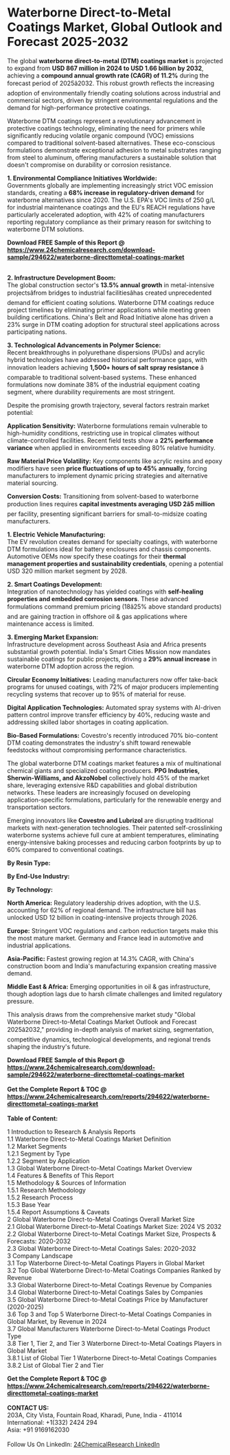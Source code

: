 <h1>Waterborne Direct-to-Metal Coatings Market, Global Outlook and Forecast 2025-2032</h1><p>The global <strong>waterborne direct-to-metal (DTM) coatings market</strong> is projected to expand from <strong>USD 867 million in 2024 to USD 1.66 billion by 2032</strong>, achieving a <strong>compound annual growth rate (CAGR) of 11.2%</strong> during the forecast period of 2025â2032. This robust growth reflects the increasing adoption of environmentally friendly coating solutions across industrial and commercial sectors, driven by stringent environmental regulations and the demand for high-performance protective coatings.</p><p>Waterborne DTM coatings represent a revolutionary advancement in protective coatings technology, eliminating the need for primers while significantly reducing volatile organic compound (VOC) emissions compared to traditional solvent-based alternatives. These eco-conscious formulations demonstrate exceptional adhesion to metal substrates ranging from steel to aluminum, offering manufacturers a sustainable solution that doesn't compromise on durability or corrosion resistance.</p><p><strong>1. Environmental Compliance Initiatives Worldwide:</strong><br>
Governments globally are implementing increasingly strict VOC emission standards, creating a <strong>68% increase in regulatory-driven demand</strong> for waterborne alternatives since 2020. The U.S. EPA's VOC limits of 250 g/L for industrial maintenance coatings and the EU's REACH regulations have particularly accelerated adoption, with 42% of coating manufacturers reporting regulatory compliance as their primary reason for switching to waterborne DTM solutions.</p><div><b>Download FREE Sample of this Report @ 
            <a href="https://www.24chemicalresearch.com/download-sample/294622/waterborne-directtometal-coatings-market">
            https://www.24chemicalresearch.com/download-sample/294622/waterborne-directtometal-coatings-market</a></b></div><br><p><strong>2. Infrastructure Development Boom:</strong><br>
The global construction sector's <strong>13.5% annual growth</strong> in metal-intensive projectsâfrom bridges to industrial facilitiesâhas created unprecedented demand for efficient coating solutions. Waterborne DTM coatings reduce project timelines by eliminating primer applications while meeting green building certifications. China's Belt and Road Initiative alone has driven a 23% surge in DTM coating adoption for structural steel applications across participating nations.</p><p><strong>3. Technological Advancements in Polymer Science:</strong><br>
Recent breakthroughs in polyurethane dispersions (PUDs) and acrylic hybrid technologies have addressed historical performance gaps, with innovation leaders achieving <strong>1,500+ hours of salt spray resistance</strong> â comparable to traditional solvent-based systems. These enhanced formulations now dominate 38% of the industrial equipment coating segment, where durability requirements are most stringent.</p><p>Despite the promising growth trajectory, several factors restrain market potential:</p><p><strong>Application Sensitivity:</strong> Waterborne formulations remain vulnerable to high-humidity conditions, restricting use in tropical climates without climate-controlled facilities. Recent field tests show a <strong>22% performance variance</strong> when applied in environments exceeding 80% relative humidity.</p><p><strong>Raw Material Price Volatility:</strong> Key components like acrylic resins and epoxy modifiers have seen <strong>price fluctuations of up to 45% annually</strong>, forcing manufacturers to implement dynamic pricing strategies and alternative material sourcing.</p><p><strong>Conversion Costs:</strong> Transitioning from solvent-based to waterborne production lines requires <strong>capital investments averaging USD 2â5 million</strong> per facility, presenting significant barriers for small-to-midsize coating manufacturers.</p><p><strong>1. Electric Vehicle Manufacturing:</strong><br>
The EV revolution creates demand for specialty coatings, with waterborne DTM formulations ideal for battery enclosures and chassis components. Automotive OEMs now specify these coatings for their <strong>thermal management properties and sustainability credentials</strong>, opening a potential USD 320 million market segment by 2028.</p><p><strong>2. Smart Coatings Development:</strong><br>
Integration of nanotechnology has yielded coatings with <strong>self-healing properties and embedded corrosion sensors</strong>. These advanced formulations command premium pricing (18â25% above standard products) and are gaining traction in offshore oil &amp; gas applications where maintenance access is limited.</p><p><strong>3. Emerging Market Expansion:</strong><br>
Infrastructure development across Southeast Asia and Africa presents substantial growth potential. India's Smart Cities Mission now mandates sustainable coatings for public projects, driving a <strong>29% annual increase</strong> in waterborne DTM adoption across the region.</p><p><strong>Circular Economy Initiatives:</strong> Leading manufacturers now offer take-back programs for unused coatings, with 72% of major producers implementing recycling systems that recover up to 95% of material for reuse.</p><p><strong>Digital Application Technologies:</strong> Automated spray systems with AI-driven pattern control improve transfer efficiency by 40%, reducing waste and addressing skilled labor shortages in coating application.</p><p><strong>Bio-Based Formulations:</strong> Covestro's recently introduced 70% bio-content DTM coating demonstrates the industry's shift toward renewable feedstocks without compromising performance characteristics.</p><p>The global waterborne DTM coatings market features a mix of multinational chemical giants and specialized coating producers. <strong>PPG Industries, Sherwin-Williams, and AkzoNobel</strong> collectively hold 45% of the market share, leveraging extensive R&amp;D capabilities and global distribution networks. These leaders are increasingly focused on developing application-specific formulations, particularly for the renewable energy and transportation sectors.</p><p>Emerging innovators like <strong>Covestro and Lubrizol</strong> are disrupting traditional markets with next-generation technologies. Their patented self-crosslinking waterborne systems achieve full cure at ambient temperatures, eliminating energy-intensive baking processes and reducing carbon footprints by up to 60% compared to conventional coatings.</p><p><strong>By Resin Type:</strong></p><p><strong>By End-Use Industry:</strong></p><p><strong>By Technology:</strong></p><p><strong>North America:</strong> Regulatory leadership drives adoption, with the U.S. accounting for 62% of regional demand. The infrastructure bill has unlocked USD 12 billion in coating-intensive projects through 2026.</p><p><strong>Europe:</strong> Stringent VOC regulations and carbon reduction targets make this the most mature market. Germany and France lead in automotive and industrial applications.</p><p><strong>Asia-Pacific:</strong> Fastest growing region at 14.3% CAGR, with China's construction boom and India's manufacturing expansion creating massive demand.</p><p><strong>Middle East &amp; Africa:</strong> Emerging opportunities in oil &amp; gas infrastructure, though adoption lags due to harsh climate challenges and limited regulatory pressure.</p><p>This analysis draws from the comprehensive market study "Global Waterborne Direct-to-Metal Coatings Market Outlook and Forecast 2025â2032," providing in-depth analysis of market sizing, segmentation, competitive dynamics, technological developments, and regional trends shaping the industry's future.</p><div><b>Download FREE Sample of this Report @ 
            <a href="https://www.24chemicalresearch.com/download-sample/294622/waterborne-directtometal-coatings-market">
            https://www.24chemicalresearch.com/download-sample/294622/waterborne-directtometal-coatings-market</a></b></div><br><div><b>Get the Complete Report & TOC @ 
            <a href="https://www.24chemicalresearch.com/reports/294622/waterborne-directtometal-coatings-market">
            https://www.24chemicalresearch.com/reports/294622/waterborne-directtometal-coatings-market</a></b></div><br>
            <b>Table of Content:</b><p>1 Introduction to Research & Analysis Reports<br />
 1.1 Waterborne Direct-to-Metal Coatings Market Definition<br />
 1.2 Market Segments<br />
 1.2.1 Segment by Type<br />
 1.2.2 Segment by Application<br />
 1.3 Global Waterborne Direct-to-Metal Coatings Market Overview<br />
 1.4 Features & Benefits of This Report<br />
 1.5 Methodology & Sources of Information<br />
 1.5.1 Research Methodology<br />
 1.5.2 Research Process<br />
 1.5.3 Base Year<br />
 1.5.4 Report Assumptions & Caveats<br />
2 Global Waterborne Direct-to-Metal Coatings Overall Market Size<br />
 2.1 Global Waterborne Direct-to-Metal Coatings Market Size: 2024 VS 2032<br />
 2.2 Global Waterborne Direct-to-Metal Coatings Market Size, Prospects & Forecasts: 2020-2032<br />
 2.3 Global Waterborne Direct-to-Metal Coatings Sales: 2020-2032<br />
3 Company Landscape<br />
 3.1 Top Waterborne Direct-to-Metal Coatings Players in Global Market<br />
 3.2 Top Global Waterborne Direct-to-Metal Coatings Companies Ranked by Revenue<br />
 3.3 Global Waterborne Direct-to-Metal Coatings Revenue by Companies<br />
 3.4 Global Waterborne Direct-to-Metal Coatings Sales by Companies<br />
 3.5 Global Waterborne Direct-to-Metal Coatings Price by Manufacturer (2020-2025)<br />
 3.6 Top 3 and Top 5 Waterborne Direct-to-Metal Coatings Companies in Global Market, by Revenue in 2024<br />
 3.7 Global Manufacturers Waterborne Direct-to-Metal Coatings Product Type<br />
 3.8 Tier 1, Tier 2, and Tier 3 Waterborne Direct-to-Metal Coatings Players in Global Market<br />
 3.8.1 List of Global Tier 1 Waterborne Direct-to-Metal Coatings Companies<br />
 3.8.2 List of Global Tier 2 and Tier</p><div><b>Get the Complete Report & TOC @ 
            <a href="https://www.24chemicalresearch.com/reports/294622/waterborne-directtometal-coatings-market">
            https://www.24chemicalresearch.com/reports/294622/waterborne-directtometal-coatings-market</a></b></div><br><b>CONTACT US:</b><br>
            203A, City Vista, Fountain Road, Kharadi, Pune, India - 411014<br>
            International: +1(332) 2424 294<br>
            Asia: +91 9169162030 <br><br>
            Follow Us On LinkedIn: <a href="https://www.linkedin.com/company/24chemicalresearch/">24ChemicalResearch LinkedIn</a>